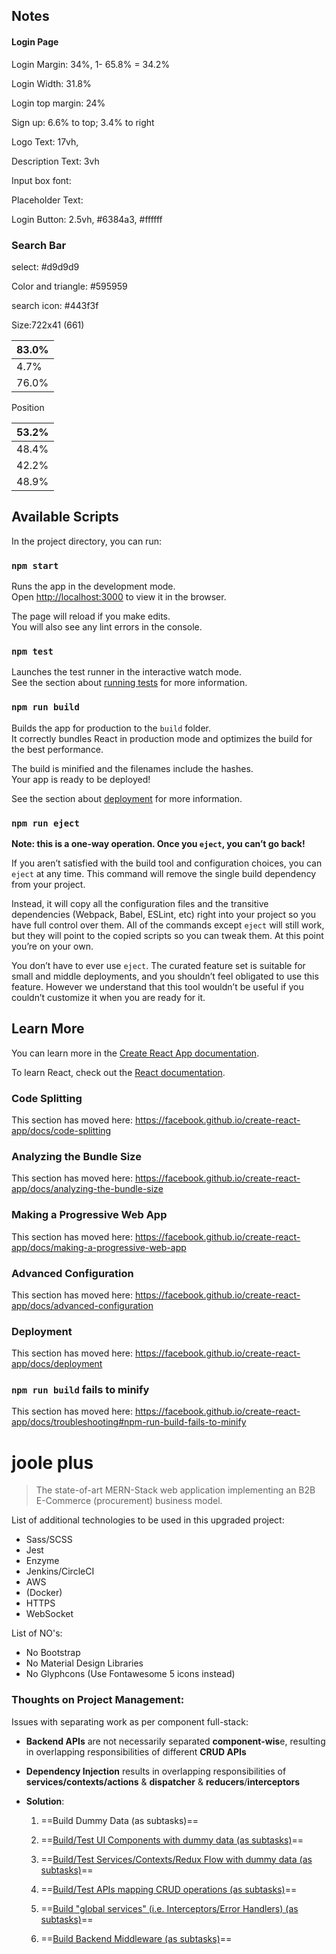 ## Notes

#### Login Page

Login Margin: 34%, 1- 65.8% = 34.2%

Login Width: 31.8%

Login top margin: 24%

Sign up: 6.6% to top; 3.4% to right

Logo Text: 17vh, 

Description Text: 3vh

Input box font:

Placeholder Text:

Login Button: 2.5vh, #6384a3, #ffffff

### Search Bar

select: \#d9d9d9

Color and triangle: #595959

search icon: \#443f3f

Size:722x41 (661)

| 83.0% |
| ----- |
| 4.7%  |
| 76.0% |

Position

| 53.2% |
| ----- |
| 48.4% |
| 42.2% |
| 48.9% |





## Available Scripts

In the project directory, you can run:

### `npm start`

Runs the app in the development mode.<br>
Open [http://localhost:3000](http://localhost:3000) to view it in the browser.

The page will reload if you make edits.<br>
You will also see any lint errors in the console.

### `npm test`

Launches the test runner in the interactive watch mode.<br>
See the section about [running tests](https://facebook.github.io/create-react-app/docs/running-tests) for more information.

### `npm run build`

Builds the app for production to the `build` folder.<br>
It correctly bundles React in production mode and optimizes the build for the best performance.

The build is minified and the filenames include the hashes.<br>
Your app is ready to be deployed!

See the section about [deployment](https://facebook.github.io/create-react-app/docs/deployment) for more information.

### `npm run eject`

**Note: this is a one-way operation. Once you `eject`, you can’t go back!**

If you aren’t satisfied with the build tool and configuration choices, you can `eject` at any time. This command will remove the single build dependency from your project.

Instead, it will copy all the configuration files and the transitive dependencies (Webpack, Babel, ESLint, etc) right into your project so you have full control over them. All of the commands except `eject` will still work, but they will point to the copied scripts so you can tweak them. At this point you’re on your own.

You don’t have to ever use `eject`. The curated feature set is suitable for small and middle deployments, and you shouldn’t feel obligated to use this feature. However we understand that this tool wouldn’t be useful if you couldn’t customize it when you are ready for it.

## Learn More

You can learn more in the [Create React App documentation](https://facebook.github.io/create-react-app/docs/getting-started).

To learn React, check out the [React documentation](https://reactjs.org/).

### Code Splitting

This section has moved here: https://facebook.github.io/create-react-app/docs/code-splitting

### Analyzing the Bundle Size

This section has moved here: https://facebook.github.io/create-react-app/docs/analyzing-the-bundle-size

### Making a Progressive Web App

This section has moved here: https://facebook.github.io/create-react-app/docs/making-a-progressive-web-app

### Advanced Configuration

This section has moved here: https://facebook.github.io/create-react-app/docs/advanced-configuration

### Deployment

This section has moved here: https://facebook.github.io/create-react-app/docs/deployment

### `npm run build` fails to minify

This section has moved here: https://facebook.github.io/create-react-app/docs/troubleshooting#npm-run-build-fails-to-minify

# joole plus

> The state-of-art MERN-Stack web application implementing an B2B E-Commerce (procurement) business model.

List of additional technologies to be used in this upgraded project:

- Sass/SCSS
- Jest
- Enzyme
- Jenkins/CircleCI
- AWS
- (Docker)
- HTTPS
- WebSocket

List of NO's:

- No Bootstrap
- No Material Design Libraries
- No Glyphcons (Use Fontawesome 5 icons instead)



### Thoughts on Project Management:

Issues with separating work as per component full-stack: 

- **Backend APIs** are not necessarily separated **component-wis**e, resulting in overlapping responsibilities of different **CRUD APIs**

- **Dependency Injection** results in overlapping responsibilities of **services/contexts/actions** & **dispatcher** & **reducers**/**interceptors**

- **Solution**:

  1. ==Build Dummy Data (as subtasks)==
  2. ==<u>Build/Test UI Components with dummy data (as subtasks)</u>==

  3. ==<u>Build/Test Services/Contexts/Redux Flow with dummy data (as subtasks)</u>==

  4. ==<u>Build/Test APIs mapping CRUD operations (as subtasks)</u>==

  5. ==<u>Build "global services" (i.e. Interceptors/Error Handlers) (as subtasks)</u>==

  6. ==<u>Build Backend Middleware (as subtasks)</u>==